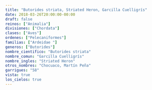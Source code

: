 ```yaml
---
title: "Butorides striata, Striated Heron, Garcilla Cuelligrís"
date: 2018-03-26T20:00:00-00:00
draft: false
reinos: ["Animalia"]
divisiones: ["Chordata"]
clases: ["Aves"]
ordenes: ["Pelecaniformes"]
familias: ["Ardeidae "]
generos: ["Butorides"]
nombre_cientifico: "Butorides striata"
nombre_comun: "Garcilla Cuelligrís"
nombre_ingles: "Striated Heron"
otros_nombres: "Chocuaco, Martín Peña"
garrigues: "58"
vista: true
los_cielos: true
---
```

